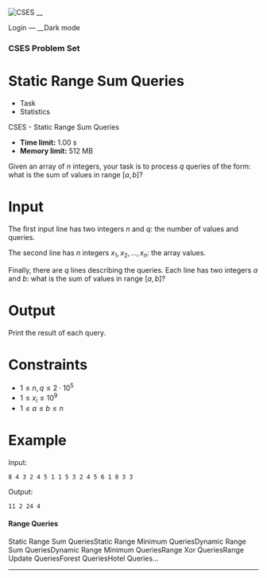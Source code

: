 ![CSES](/logo.png?1) __

Login — __Dark mode

### CSES Problem Set

# Static Range Sum Queries

  * Task
  * Statistics

CSES - Static Range Sum Queries

  * **Time limit:** 1.00 s
  * **Memory limit:** 512 MB

Given an array of $n$ integers, your task is to process $q$ queries of the
form: what is the sum of values in range $[a,b]$?

# Input

The first input line has two integers $n$ and $q$: the number of values and
queries.

The second line has $n$ integers $x_1,x_2,\dots,x_n$: the array values.

Finally, there are $q$ lines describing the queries. Each line has two
integers $a$ and $b$: what is the sum of values in range $[a,b]$?

# Output

Print the result of each query.

# Constraints

  * $1 \le n,q \le 2 \cdot 10^5$
  * $1 \le x_i \le 10^9$
  * $1 \le a \le b \le n$

# Example

Input:

``` 8 4 3 2 4 5 1 1 5 3 2 4 5 6 1 8 3 3 ```

Output:

``` 11 2 24 4 ```

#### Range Queries

Static Range Sum QueriesStatic Range Minimum QueriesDynamic Range Sum
QueriesDynamic Range Minimum QueriesRange Xor QueriesRange Update
QueriesForest QueriesHotel Queries...

* * *

